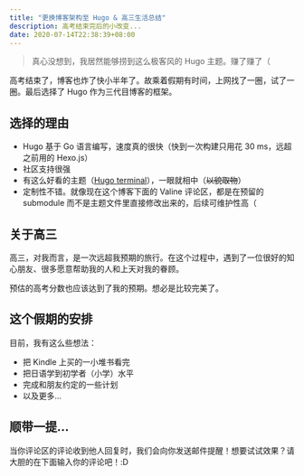 ```yaml
---
title: "更换博客架构至 Hugo & 高三生活总结"
description: 高考结束完后的小改变...
date: 2020-07-14T22:38:39+08:00
---
```

> 真心没想到，我居然能够捞到这么极客风的 Hugo 主题。赚了赚了（

高考结束了，博客也炸了快小半年了。故乘着假期有时间，上网找了一圈，试了一圈。最后选择了 Hugo 作为三代目博客的框架。

## 选择的理由
- Hugo 基于 Go 语言编写，速度真的很快（快到一次构建只用花 30 ms，远超之前用的 Hexo.js）
- 社区支持很强
- 有这么好看的主题（[Hugo terminal](https://github.com/panr/hugo-theme-terminal/)），一眼就相中（~~以貌取物~~）
- 定制性不错。就像现在这个博客下面的 Valine 评论区，都是在预留的 submodule 而不是主题文件里直接修改出来的，后续可维护性高（

## 关于高三
高三，对我而言，是一次远超我预期的旅行。在这个过程中，遇到了一位很好的知心朋友、很多愿意帮助我的人和上天对我的眷顾。

预估的高考分数也应该达到了我的预期。想必是比较完美了。

## 这个假期的安排
目前，我有这么些想法：
- 把 Kindle 上买的一小堆书看完
- 把日语学到初学者（小学）水平
- 完成和朋友约定的一些计划
- 以及更多...

## 顺带一提...
当你评论区的评论收到他人回复时，我们会向你发送邮件提醒！想要试试效果？请大胆的在下面输入你的评论吧！:D

